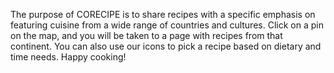 The purpose of CORECIPE is to share recipes with a specific emphasis on featuring cuisine from a wide range of countries and cultures. Click on a pin on the map, 
and you will be taken to a page with recipes from that continent. You can also use our icons to pick a recipe based on dietary and time needs. Happy cooking!
